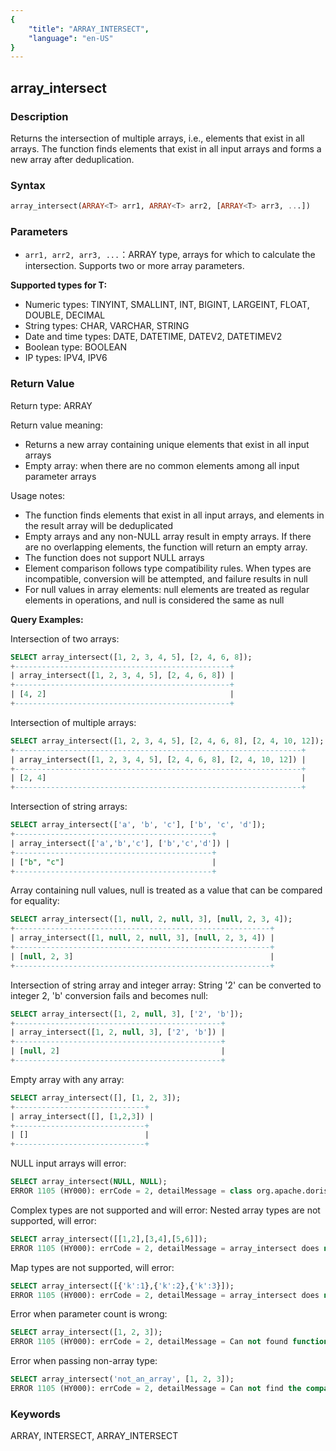 ```yaml
---
{
    "title": "ARRAY_INTERSECT",
    "language": "en-US"
}
---
```


## array_intersect

<version since="2.0.0">

</version>

### Description

Returns the intersection of multiple arrays, i.e., elements that exist in all arrays. The function finds elements that exist in all input arrays and forms a new array after deduplication.

### Syntax

```sql
array_intersect(ARRAY<T> arr1, ARRAY<T> arr2, [ARRAY<T> arr3, ...])
```

### Parameters

- `arr1, arr2, arr3, ...`：ARRAY<T> type, arrays for which to calculate the intersection. Supports two or more array parameters.

**Supported types for T:**
- Numeric types: TINYINT, SMALLINT, INT, BIGINT, LARGEINT, FLOAT, DOUBLE, DECIMAL
- String types: CHAR, VARCHAR, STRING
- Date and time types: DATE, DATETIME, DATEV2, DATETIMEV2
- Boolean type: BOOLEAN
- IP types: IPV4, IPV6

### Return Value

Return type: ARRAY<T>

Return value meaning:
- Returns a new array containing unique elements that exist in all input arrays
- Empty array: when there are no common elements among all input parameter arrays

Usage notes:
- The function finds elements that exist in all input arrays, and elements in the result array will be deduplicated
- Empty arrays and any non-NULL array result in empty arrays. If there are no overlapping elements, the function will return an empty array.
- The function does not support NULL arrays
- Element comparison follows type compatibility rules. When types are incompatible, conversion will be attempted, and failure results in null
- For null values in array elements: null elements are treated as regular elements in operations, and null is considered the same as null

**Query Examples:**

Intersection of two arrays:
```sql
SELECT array_intersect([1, 2, 3, 4, 5], [2, 4, 6, 8]);
+------------------------------------------------+
| array_intersect([1, 2, 3, 4, 5], [2, 4, 6, 8]) |
+------------------------------------------------+
| [4, 2]                                         |
+------------------------------------------------+
```

Intersection of multiple arrays:
```sql
SELECT array_intersect([1, 2, 3, 4, 5], [2, 4, 6, 8], [2, 4, 10, 12]);
+----------------------------------------------------------------+
| array_intersect([1, 2, 3, 4, 5], [2, 4, 6, 8], [2, 4, 10, 12]) |
+----------------------------------------------------------------+
| [2, 4]                                                         |
+----------------------------------------------------------------+
```

Intersection of string arrays:
```sql
SELECT array_intersect(['a', 'b', 'c'], ['b', 'c', 'd']);
+--------------------------------------------+
| array_intersect(['a','b','c'], ['b','c','d']) |
+--------------------------------------------+
| ["b", "c"]                                 |
+--------------------------------------------+
```

Array containing null values, null is treated as a value that can be compared for equality:
```sql
SELECT array_intersect([1, null, 2, null, 3], [null, 2, 3, 4]);
+---------------------------------------------------------+
| array_intersect([1, null, 2, null, 3], [null, 2, 3, 4]) |
+---------------------------------------------------------+
| [null, 2, 3]                                            |
+---------------------------------------------------------+
```

Intersection of string array and integer array:
String '2' can be converted to integer 2, 'b' conversion fails and becomes null:
```sql
SELECT array_intersect([1, 2, null, 3], ['2', 'b']);
+----------------------------------------------+
| array_intersect([1, 2, null, 3], ['2', 'b']) |
+----------------------------------------------+
| [null, 2]                                    |
+----------------------------------------------+
```

Empty array with any array:
```sql
SELECT array_intersect([], [1, 2, 3]);
+-----------------------------+
| array_intersect([], [1,2,3]) |
+-----------------------------+
| []                          |
+-----------------------------+
```

NULL input arrays will error:
```sql
SELECT array_intersect(NULL, NULL);
ERROR 1105 (HY000): errCode = 2, detailMessage = class org.apache.doris.nereids.types.NullType cannot be cast to class org.apache.doris.nereids.types.ArrayType (org.apache.doris.nereids.types.NullType and org.apache.doris.nereids.types.ArrayType are in unnamed module of loader 'app')
```

Complex types are not supported and will error:
Nested array types are not supported, will error:
```sql
SELECT array_intersect([[1,2],[3,4],[5,6]]);
ERROR 1105 (HY000): errCode = 2, detailMessage = array_intersect does not support type ARRAY<ARRAY<TINYINT>>, expression is array_intersect([[1, 2], [3, 4], [5, 6]])
```

Map types are not supported, will error:
```sql
SELECT array_intersect([{'k':1},{'k':2},{'k':3}]);
ERROR 1105 (HY000): errCode = 2, detailMessage = array_intersect does not support type ARRAY<MAP<VARCHAR(1),TINYINT>>, expression is array_intersect([map('k', 1), map('k', 2), map('k', 3)])
```

Error when parameter count is wrong:
```sql
SELECT array_intersect([1, 2, 3]);
ERROR 1105 (HY000): errCode = 2, detailMessage = Can not found function 'array_intersect' which has 1 arity. Candidate functions are: [array_intersect(Expression, Expression, ...)]
```

Error when passing non-array type:
```sql
SELECT array_intersect('not_an_array', [1, 2, 3]);
ERROR 1105 (HY000): errCode = 2, detailMessage = Can not find the compatibility function signature: array_intersect(VARCHAR(12), ARRAY<INT>)
```

### Keywords

ARRAY, INTERSECT, ARRAY_INTERSECT
